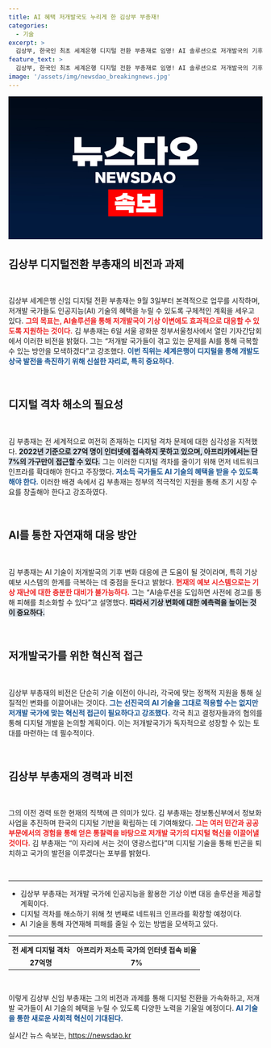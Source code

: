 ```yaml
---
title: AI 혜택 저개발국도 누리게 한 김상부 부총재!
categories:
  - 기술
excerpt: >
  김상부, 한국인 최초 세계은행 디지털 전환 부총재로 임명! AI 솔루션으로 저개발국의 기후 재난 극복에 나선다. 디지털 격차 해소로 더 나은 미래를 선도할 그의 발걸음에 주목하세요!
feature_text: >
  김상부, 한국인 최초 세계은행 디지털 전환 부총재로 임명! AI 솔루션으로 저개발국의 기후 재난 극복에 나선다. 디지털 격차 해소로 더 나은 미래를 선도할 그의 발걸음에 주목하세요!
image: '/assets/img/newsdao_breakingnews.jpg'
---
```


<p><img src="/assets/img/newsdao_breakingnews.jpg" alt="ontimetimes 속보" /></p>

<h2 data-ke-size="size26">김상부 디지털전환 부총재의 비전과 과제</h2>

<p data-ke-size="size16">&nbsp;</p>

<p>김상부 세계은행 신임 디지털 전환 부총재는 9월 3일부터 본격적으로 업무를 시작하며, 저개발 국가들도 인공지능(AI) 기술의 혜택을 누릴 수 있도록 구체적인 계획을 세우고 있다. <b><span style="color: #ee2323;">그의 목표는, AI솔루션을 통해 저개발국이 기상 이변에도 효과적으로 대응할 수 있도록 지원하는 것이다.</span></b> 김 부총재는 6일 서울 광화문 정부서울청사에서 열린 기자간담회에서 이러한 비전을 밝혔다. 그는 “저개발 국가들이 겪고 있는 문제를 AI를 통해 극복할 수 있는 방안을 모색하겠다”고 강조했다. <b><span style="color: #1a5490;">이번 직위는 세계은행이 디지털을 통해 개발도상국 발전을 촉진하기 위해 신설한 자리로, 특히 중요하다.</span></b></p>

<p data-ke-size="size16">&nbsp;</p>

<h2 data-ke-size="size26">디지털 격차 해소의 필요성</h2>

<p data-ke-size="size16">&nbsp;</p>

<p>김 부총재는 전 세계적으로 여전히 존재하는 디지털 격차 문제에 대한 심각성을 지적했다. <b><span style="background-color: #21538527;">2022년 기준으로 27억 명이 인터넷에 접속하지 못하고 있으며, 아프리카에서는 단 7%의 가구만이 접근할 수 있다.</span></b> 그는 이러한 디지털 격차를 줄이기 위해 먼저 네트워크 인프라를 확대해야 한다고 주장했다. <b><span style="color: #1a5490;">저소득 국가들도 AI 기술의 혜택을 받을 수 있도록 해야 한다.</span></b> 이러한 배경 속에서 김 부총재는 정부의 적극적인 지원을 통해 초기 시장 수요를 창출해야 한다고 강조하였다.</p>

<p data-ke-size="size16">&nbsp;</p>

<h2 data-ke-size="size26">AI를 통한 자연재해 대응 방안</h2>

<p data-ke-size="size16">&nbsp;</p>

<p>김 부총재는 AI 기술이 저개발국의 기후 변화 대응에 큰 도움이 될 것이라며, 특히 기상 예보 시스템의 한계를 극복하는 데 중점을 둔다고 밝혔다. <b><span style="color: #ee2323;">현재의 예보 시스템으로는 기상 재난에 대한 충분한 대비가 불가능하다.</span></b> 그는 “AI솔루션을 도입하면 사전에 경고를 통해 피해를 최소화할 수 있다”고 설명했다. <b><span style="background-color: #21538527;">따라서 기상 변화에 대한 예측력을 높이는 것이 중요하다.</span></b></p>

<p data-ke-size="size16">&nbsp;</p>

<h2 data-ke-size="size26">저개발국가를 위한 혁신적 접근</h2>

<p data-ke-size="size16">&nbsp;</p>

<p>김상부 부총재의 비전은 단순히 기술 이전이 아니라, 각국에 맞는 정책적 지원을 통해 실질적인 변화를 이끌어내는 것이다. <b><span style="color: #1a5490;">그는 선진국의 AI 기술을 그대로 적용할 수는 없지만 저개발 국가에 맞는 혁신적 접근이 필요하다고 강조했다.</span></b> 각국 최고 결정자들과의 협의를 통해 디지털 개발을 논의할 계획이다. 이는 저개발국가가 독자적으로 성장할 수 있는 토대를 마련하는 데 필수적이다.</p>

<p data-ke-size="size16">&nbsp;</p>

<h2 data-ke-size="size26">김상부 부총재의 경력과 비전</h2>

<p data-ke-size="size16">&nbsp;</p>

<p>그의 이전 경력 또한 현재의 직책에 큰 의미가 있다. 김 부총재는 정보통신부에서 정보화 사업을 추진하며 한국의 디지털 기반을 확립하는 데 기여해왔다. <b><span style="color: #ee2323;">그는 여러 민간과 공공 부문에서의 경험을 통해 얻은 통찰력을 바탕으로 저개발 국가의 디지털 혁신을 이끌어낼 것이다.</span></b> 김 부총재는 “이 자리에 서는 것이 영광스럽다”며 디지털 기술을 통해 빈곤을 퇴치하고 국가의 발전을 이루겠다는 포부를 밝혔다.</p>

<p data-ke-size="size16">&nbsp;</p>

<hr>

<ul>
  <li>김상부 부총재는 저개발 국가에 인공지능을 활용한 기상 이변 대응 솔루션을 제공할 계획이다.</li>
  <li>디지털 격차를 해소하기 위해 첫 번째로 네트워크 인프라를 확장할 예정이다.</li>
  <li>AI 기술을 통해 자연재해 피해를 줄일 수 있는 방법을 모색하고 있다.</li>
</ul>

<hr>

<table style="width:100%">
  <tr>
    <td style="text-align: center; height: 17px;"><b>전 세계 디지털 격차</b></td>
    <td style="text-align: center; height: 17px;"><b>아프리카 저소득 국가의 인터넷 접속 비율</b></td>
  </tr>
  <tr>
    <td style="text-align: center; height: 17px;"><b>27억명</b></td>
    <td style="text-align: center; height: 17px;"><b>7%</b></td>
  </tr>
</table>

<p data-ke-size="size16">&nbsp;</p> 

<p>이렇게 김상부 신임 부총재는 그의 비전과 과제를 통해 디지털 전환을 가속화하고, 저개발 국가들이 AI 기술의 혜택을 누릴 수 있도록 다양한 노력을 기울일 예정이다. <b><span style="color: #1a5490;">AI 기술을 통한 새로운 사회적 혁신이 기대된다.</span></b></p>
실시간 뉴스 속보는, <a href="https://newsdao.kr" rel="dofollow">https://newsdao.kr</a>


